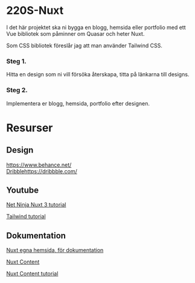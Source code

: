 # 220S-Nuxt

I det här projektet ska ni bygga en blogg, hemsida eller portfolio med ett Vue bibliotek som påminner om Quasar och heter Nuxt.

Som CSS bibliotek föreslår jag att man använder Tailwind CSS.

### Steg 1. 
Hitta en design som ni vill försöka återskapa, titta på länkarna till designs.

### Steg 2. 
Implementera er blogg, hemsida, portfolio efter designen.

# Resurser

## Design

<a href="https://www.behance.net/">https://www.behance.net/</a>  
<a href="https://dribbble.com/">Dribble</a>https://dribbble.com/<a>


## Youtube
<a href="https://www.youtube.com/playlist?list=PL4cUxeGkcC9haQlqdCQyYmL_27TesCGPC">Net Ninja Nuxt 3 tutorial</a>

<a href="https://www.youtube.com/watch?v=ft30zcMlFao">Tailwind tutorial</a>

## Dokumentation
<a href="https://nuxt.com/">Nuxt egna hemsida, för dokumentation</a>

<a href="https://content.nuxtjs.org/">Nuxt Content</a>

<a href="https://blog.openreplay.com/power-your-blog-with-nuxt-content/">Nuxt Content tutorial</a>
